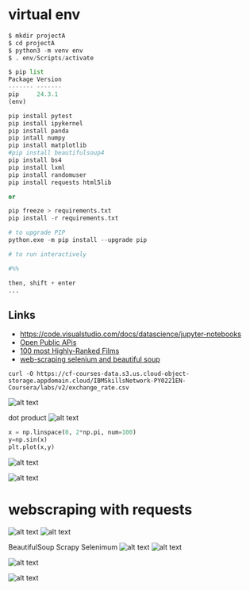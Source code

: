 # virtual env

```python
$ mkdir projectA
$ cd projectA
$ python3 -m venv env
$ . env/Scripts/activate

$ pip list
Package Version
------- -------
pip     24.3.1
(env)

pip install pytest
pip install ipykernel
pip install panda
pip intall numpy
pip install matplotlib
#pip install beautifulsoup4
pip install bs4
pip install lxml
pip install randomuser
pip install requests html5lib 

or 

pip freeze > requirements.txt 
pip install -r requirements.txt

# to upgrade PIP
python.exe -m pip install --upgrade pip

# to run interactively

#%%

then, shift + enter
...
```

## Links
- https://code.visualstudio.com/docs/datascience/jupyter-notebooks
- [Open Public APis](https://mixedanalytics.com/blog/list-actually-free-open-no-auth-needed-apis/)
- [100  most Highly-Ranked Films](https://web.archive.org/web/20230902185655/https://en.everybodywiki.com/100_Most_Highly-Ranked_Films)
- [web-scraping selenium and beautiful soup](https://medium.com/swlh/web-scraping-using-selenium-and-beautifulsoup-adfc8810240a)


````
curl -O https://cf-courses-data.s3.us.cloud-object-storage.appdomain.cloud/IBMSkillsNetwork-PY0221EN-Coursera/labs/v2/exchange_rate.csv
````

![alt text](image.png)

dot product
![alt text](image-1.png)

```python
x = np.linspace(0, 2*np.pi, num=100)
y=np.sin(x)
plt.plot(x,y)
```
![alt text](image-2.png)

![alt text](image-3.png)


# webscraping with requests
![alt text](image-5.png)
![alt text](image-4.png)

BeautifulSoup
Scrapy
Selenimum
![alt text](image-7.png)
![alt text](image-6.png)


![alt text](image-8.png)

![alt text](image-9.png)
